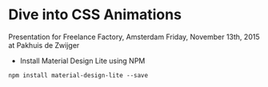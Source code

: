 # Dive into CSS Animations

Presentation for Freelance Factory, Amsterdam
Friday, November 13th, 2015 at Pakhuis de Zwijger

* Install Material Design Lite using NPM

```shell
npm install material-design-lite --save
```
